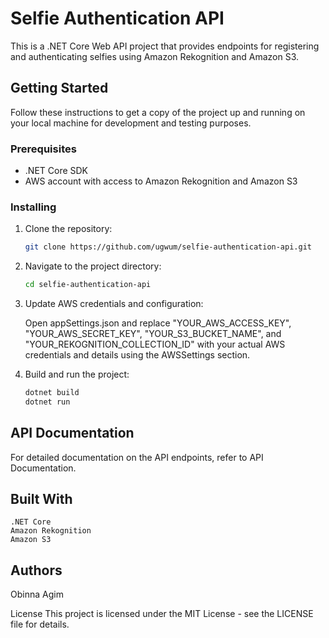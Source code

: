 # Selfie Authentication API

This is a .NET Core Web API project that provides endpoints for registering and authenticating selfies using Amazon Rekognition and Amazon S3.

## Getting Started

Follow these instructions to get a copy of the project up and running on your local machine for development and testing purposes.

### Prerequisites

- .NET Core SDK
- AWS account with access to Amazon Rekognition and Amazon S3

### Installing

1. Clone the repository:

   ```bash
   git clone https://github.com/ugwum/selfie-authentication-api.git

2. Navigate to the project directory:

   ```bash
   cd selfie-authentication-api
3. Update AWS credentials and configuration:

    Open appSettings.json and replace "YOUR_AWS_ACCESS_KEY", "YOUR_AWS_SECRET_KEY", "YOUR_S3_BUCKET_NAME", and "YOUR_REKOGNITION_COLLECTION_ID" with your actual AWS credentials and details using the AWSSettings section.

4. Build and run the project:

	```bash
    dotnet build
    dotnet run
## API Documentation
For detailed documentation on the API endpoints, refer to API Documentation.

## Built With
	.NET Core
	Amazon Rekognition
	Amazon S3
## Authors
Obinna Agim 

License
This project is licensed under the MIT License - see the LICENSE file for details.

